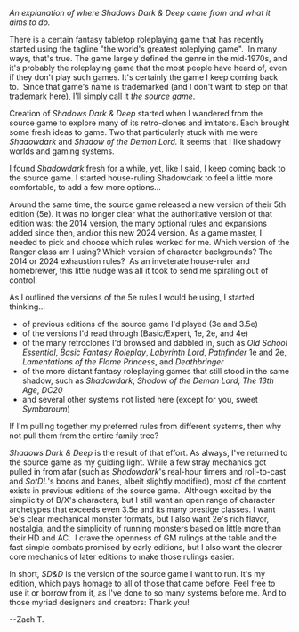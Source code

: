 _An explanation of where Shadows Dark & Deep came from and what it aims to do._

There is a certain fantasy tabletop roleplaying game that has recently started using the tagline "the world's greatest roleplying game".  In many ways, that's true. The game largely defined the genre in the mid-1970s, and it's probably the roleplaying game that the most people have heard of, even if they don't play such games. It's certainly the game I keep coming back to.  Since that game's name is trademarked (and I don't want to step on that trademark here), I'll simply call it _the source game_.

Creation of _Shadows Dark & Deep_ started when I wandered from the source game to explore many of its retro-clones and imitators. Each brought some fresh ideas to game. Two that particularly stuck with me were _Shadowdark_ and _Shadow of the Demon Lord._ It seems that I like shadowy worlds and gaming systems.

I found _Shadowdark_ fresh for a while, yet, like I said, I keep coming back to the source game. I started house-ruling Shadowdark to feel a little more comfortable, to add a few more options…

Around the same time, the source game released a new version of their 5th edition (5e). It was no longer clear what the authoritative version of that edition was: the 2014 version, the many optional rules and expansions added since then, and/or this new 2024 version. As a game master, I needed to pick and choose which rules worked for me. Which version of the Ranger class am I using? Which version of character backgrounds? The 2014 or 2024 exhaustion rules?  As an inveterate house-ruler and homebrewer, this little nudge was all it took to send me spiraling out of control.

As I outlined the versions of the 5e rules I would be using, I started thinking...

* of previous editions of the source game I'd played (3e and 3.5e)
* of the versions I'd read through (Basic/Expert, 1e, 2e, and 4e)
* of the many retroclones I'd browsed and dabbled in, such as _Old School Essential_, _Basic Fantasy Roleplay_, _Labyrinth Lord_, _Pathfinder_ 1e and 2e, _Lamentations of the Flame Princess_, and _Deathbringer_
* of the more distant fantasy roleplaying games that still stood in the same shadow, such as _Shadowdark_, _Shadow of the Demon Lord_, _The 13th Age_, _DC20_
* and several other systems not listed here (except for you, sweet _Symbaroum_)

If I'm pulling together my preferred rules from different systems, then why not pull them from the entire family tree?

_Shadows Dark & Deep_ is the result of that effort. As always, I've returned to the source game as my guiding light. While a few stray mechanics got pulled in from afar (such as _Shadowdark_'s real-hour timers and roll-to-cast and _SotDL_'s boons and banes, albeit slightly modified), most of the content exists in previous editions of the source game.  Although excited by the simplicity of B/X's characters, but I still want an open range of character archetypes that exceeds even 3.5e and its many prestige classes. I want 5e's clear mechanical monster formats, but I also want 2e's rich flavor, nostalgia, and the simplicity of running monsters based on little more than their HD and AC.  I crave the openness of GM rulings at the table and the fast simple combats promised by early editions, but I also want the clearer core mechanics of later editions to make those rulings easier.

In short, _SD&D_ is the version of the source game I want to run. It's my edition, which pays homage to all of those that came before  Feel free to use it or borrow from it, as I've done to so many systems before me. And to those myriad designers and creators: Thank you!

--Zach T.
